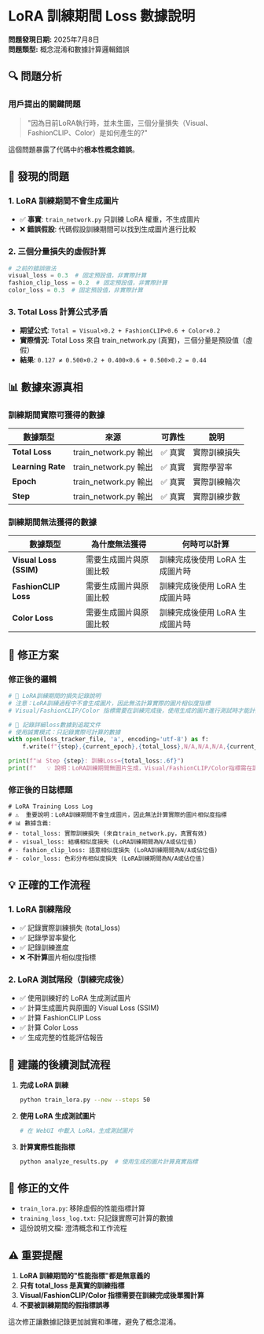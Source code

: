 # LoRA 訓練期間 Loss 數據說明

**問題發現日期:** 2025年7月8日  
**問題類型:** 概念混淆和數據計算邏輯錯誤

## 🔍 問題分析

### 用戶提出的關鍵問題
> "因為目前LoRA執行時，並未生圖，三個分量損失（Visual、FashionCLIP、Color）是如何產生的?"

這個問題暴露了代碼中的**根本性概念錯誤**。

## 🚨 發現的問題

### 1. **LoRA 訓練期間不會生成圖片**
- ✅ **事實**: `train_network.py` 只訓練 LoRA 權重，不生成圖片
- ❌ **錯誤假設**: 代碼假設訓練期間可以找到生成圖片進行比較

### 2. **三個分量損失的虛假計算**
```python
# 之前的錯誤做法
visual_loss = 0.3  # 固定預設值，非實際計算
fashion_clip_loss = 0.2  # 固定預設值，非實際計算  
color_loss = 0.3  # 固定預設值，非實際計算
```

### 3. **Total Loss 計算公式矛盾**
- **期望公式**: `Total = Visual×0.2 + FashionCLIP×0.6 + Color×0.2`
- **實際情況**: Total Loss 來自 train_network.py (真實)，三個分量是預設值（虛假）
- **結果**: `0.127 ≠ 0.500×0.2 + 0.400×0.6 + 0.500×0.2 = 0.44`

## 📊 數據來源真相

### 訓練期間實際可獲得的數據
| 數據類型 | 來源 | 可靠性 | 說明 |
|---------|------|--------|------|
| **Total Loss** | train_network.py 輸出 | ✅ 真實 | 實際訓練損失 |
| **Learning Rate** | train_network.py 輸出 | ✅ 真實 | 實際學習率 |
| **Epoch** | train_network.py 輸出 | ✅ 真實 | 實際訓練輪次 |
| **Step** | train_network.py 輸出 | ✅ 真實 | 實際訓練步數 |

### 訓練期間無法獲得的數據
| 數據類型 | 為什麼無法獲得 | 何時可以計算 |
|---------|---------------|-------------|
| **Visual Loss (SSIM)** | 需要生成圖片與原圖比較 | 訓練完成後使用 LoRA 生成圖片時 |
| **FashionCLIP Loss** | 需要生成圖片與原圖比較 | 訓練完成後使用 LoRA 生成圖片時 |
| **Color Loss** | 需要生成圖片與原圖比較 | 訓練完成後使用 LoRA 生成圖片時 |

## 🔧 修正方案

### 修正後的邏輯
```python
# 🎯 LoRA訓練期間的損失記錄說明
# 注意：LoRA訓練過程中不會生成圖片，因此無法計算實際的圖片相似度指標
# Visual/FashionCLIP/Color 指標需要在訓練完成後，使用生成的圖片進行測試時才能計算

# 🎯 記錄詳細loss數據到追蹤文件
# 使用誠實模式：只記錄實際可計算的數據
with open(loss_tracker_file, 'a', encoding='utf-8') as f:
    f.write(f"{step},{current_epoch},{total_loss},N/A,N/A,N/A,{current_lr},{timestamp}\n")

print(f"📊 Step {step}: 訓練Loss={total_loss:.6f}")
print(f"   💡 說明：LoRA訓練期間無圖片生成，Visual/FashionCLIP/Color指標需在訓練完成後測試時計算")
```

### 修正後的日誌標題
```
# LoRA Training Loss Log
# ⚠️  重要說明：LoRA訓練期間不會生成圖片，因此無法計算實際的圖片相似度指標
# 📊 數據含義:
# - total_loss: 實際訓練損失 (來自train_network.py，真實有效)
# - visual_loss: 結構相似度損失 (LoRA訓練期間為N/A或佔位值)
# - fashion_clip_loss: 語意相似度損失 (LoRA訓練期間為N/A或佔位值)
# - color_loss: 色彩分布相似度損失 (LoRA訓練期間為N/A或佔位值)
```

## 💡 正確的工作流程

### 1. **LoRA 訓練階段**
- ✅ 記錄實際訓練損失 (total_loss)
- ✅ 記錄學習率變化
- ✅ 記錄訓練進度
- ❌ **不計算**圖片相似度指標

### 2. **LoRA 測試階段**（訓練完成後）
- ✅ 使用訓練好的 LoRA 生成測試圖片
- ✅ 計算生成圖片與原圖的 Visual Loss (SSIM)
- ✅ 計算 FashionCLIP Loss  
- ✅ 計算 Color Loss
- ✅ 生成完整的性能評估報告

## 🎯 建議的後續測試流程

1. **完成 LoRA 訓練**
   ```bash
   python train_lora.py --new --steps 50
   ```

2. **使用 LoRA 生成測試圖片**
   ```bash
   # 在 WebUI 中載入 LoRA，生成測試圖片
   ```

3. **計算實際性能指標**
   ```bash
   python analyze_results.py  # 使用生成的圖片計算真實指標
   ```

## 📁 修正的文件

- `train_lora.py`: 移除虛假的性能指標計算
- `training_loss_log.txt`: 只記錄實際可計算的數據  
- 這份說明文檔: 澄清概念和工作流程

## ⚠️ 重要提醒

1. **LoRA 訓練期間的"性能指標"都是無意義的**
2. **只有 total_loss 是真實的訓練指標**
3. **Visual/FashionCLIP/Color 指標需要在訓練完成後單獨計算**
4. **不要被訓練期間的假指標誤導**

這次修正讓數據記錄更加誠實和準確，避免了概念混淆。
